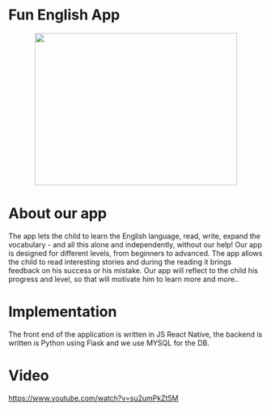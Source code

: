 # Fun English App
<p align="center">
  <img width="400" height="300" src="https://user-images.githubusercontent.com/73199918/181135237-3d5fdb51-2295-4a70-a031-836aad25f2da.png">
</p>


# About our app
The app lets the child to learn the English language, read, write, expand the vocabulary - and all this alone and independently, without our help!
Our app is designed for different levels, from beginners to advanced.
The app allows the child to read interesting stories and during the reading it brings feedback on his success or his mistake.
Our app will reflect to the child his progress and level, so that will motivate him to learn more and more..

# Implementation

The front end of the application is written in JS React Native, the backend is written is Python using Flask and we use MYSQL for the DB.

# Video

https://www.youtube.com/watch?v=su2umPkZt5M
